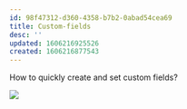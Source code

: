 ```yaml
---
id: 98f47312-d360-4358-b7b2-0abad54cea69
title: Custom-fields
desc: ''
updated: 1606216925526
created: 1606216877543
---
```


How to quickly create and set custom fields?

![](/assets/images/2020-11-24-11-21-39.png)